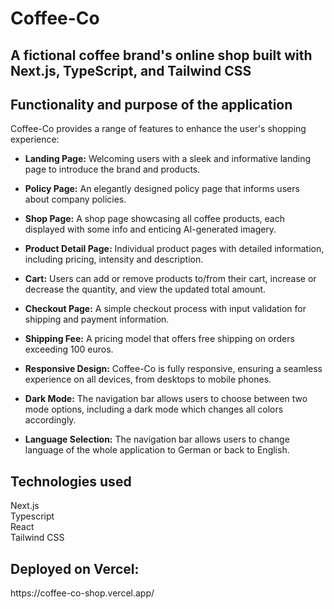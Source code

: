 # Coffee-Co

<h2>A fictional coffee brand's online shop built with Next.js, TypeScript, and Tailwind CSS</h2>

<h2>Functionality and purpose of the application</h2>
<p>
Coffee-Co provides a range of features to enhance the user's shopping experience:

- **Landing Page:** Welcoming users with a sleek and informative landing page to introduce the brand and products.

- **Policy Page:** An elegantly designed policy page that informs users about company policies.

- **Shop Page:** A shop page showcasing all coffee products, each displayed with some info and enticing AI-generated imagery.

- **Product Detail Page:** Individual product pages with detailed information, including pricing, intensity and description.

- **Cart:** Users can add or remove products to/from their cart, increase or decrease the quantity, and view the updated total amount.

- **Checkout Page:** A simple checkout process with input validation for shipping and payment information.

- **Shipping Fee:** A pricing model that offers free shipping on orders exceeding 100 euros.

- **Responsive Design:** Coffee-Co is fully responsive, ensuring a seamless experience on all devices, from desktops to mobile phones.

- **Dark Mode:** The navigation bar allows users to choose between two mode options, including a dark mode which changes all colors accordingly.

- **Language Selection:** The navigation bar allows users to change language of the whole application to German or back to English.

</p>
  
<h2>Technologies used</h2>
<p>
Next.js
<br>
Typescript
<br>
React
<br>
Tailwind CSS
<br>

<h2>Deployed on Vercel:</h2>
 https://coffee-co-shop.vercel.app/

 
